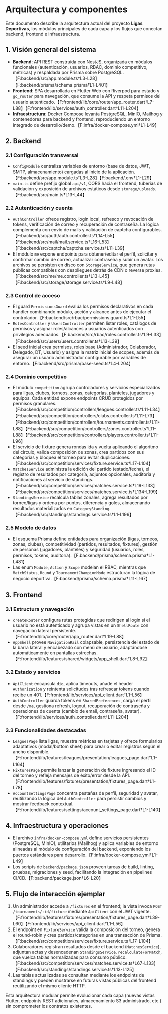 # Arquitectura y componentes

Este documento describe la arquitectura actual del proyecto **Ligas Deportivas**, los módulos principales de cada capa y los flujos que conectan backend, frontend e infraestructura.

## 1. Visión general del sistema

- **Backend**: API REST construida con NestJS, organizada en módulos funcionales (autenticación, usuarios, RBAC, dominio competitivo, métricas) y respaldada por Prisma sobre PostgreSQL.【F:backend/src/app.module.ts†L3-L28】【F:backend/prisma/schema.prisma†L1-L401】
- **Frontend**: SPA desarrollada en Flutter Web con Riverpod para estado y `go_router` para navegación, que consume la API y respeta permisos del usuario autenticado.【F:frontend/lib/core/router/app_router.dart†L7-L88】【F:frontend/lib/services/auth_controller.dart†L11-L204】
- **Infraestructura**: Docker Compose levanta PostgreSQL, MinIO, Mailhog y contenedores para backend y frontend, reproduciendo un entorno integrado de desarrollo/demo.【F:infra/docker-compose.yml†L1-L49】

## 2. Backend

### 2.1 Configuración transversal
- `ConfigModule` centraliza variables de entorno (base de datos, JWT, SMTP, almacenamiento) cargadas al inicio de la aplicación.【F:backend/src/app.module.ts†L3-L28】【F:backend/.env†L1-L29】
- `main.ts` define prefijo global `api/v1`, CORS hacia el frontend, tuberías de validación y exposición de archivos estáticos desde `storage/uploads`.【F:backend/src/main.ts†L13-L44】

### 2.2 Autenticación y cuenta
- `AuthController` ofrece registro, login local, refresco y revocación de tokens, verificación de correo y recuperación de contraseña. La lógica complementa con envío de mails y validación de captcha configurables.【F:backend/src/auth/auth.controller.ts†L14-L55】【F:backend/src/mail/mail.service.ts†L16-L53】【F:backend/src/captcha/captcha.service.ts†L11-L39】
- El módulo `me` expone endpoints para obtener/editar el perfil, solicitar y confirmar cambio de correo, actualizar contraseña y subir un avatar. Los archivos se persisten en disco con `StorageService`, que genera rutas públicas compatibles con despliegues detrás de CDN o reverse proxies.【F:backend/src/me/me.controller.ts†L13-L45】【F:backend/src/storage/storage.service.ts†L9-L48】

### 2.3 Control de acceso
- El guard `PermissionsGuard` evalúa los permisos declarativos en cada handler combinando módulo, acción y alcance antes de ejecutar el controlador.【F:backend/src/rbac/permissions.guard.ts†L1-L55】
- `RolesController` y `UsersController` permiten listar roles, catálogos de permisos y asignar roles/alcances a usuarios autenticados con privilegios adecuados.【F:backend/src/rbac/roles.controller.ts†L9-L33】【F:backend/src/users/users.controller.ts†L13-L39】
- El seed inicial crea permisos, roles base (Administrador, Colaborador, Delegado, DT, Usuario) y asigna la matriz inicial de scopes, además de asegurar un usuario administrador configurable por variables de entorno.【F:backend/src/prisma/base-seed.ts†L4-L204】

### 2.4 Dominio competitivo
- El módulo `competition` agrupa controladores y servicios especializados para ligas, clubes, torneos, zonas, categorías, planteles, jugadores y equipos. Cada entidad expone endpoints CRUD protegidos por permisos granulares.【F:backend/src/competition/controllers/leagues.controller.ts†L11-L34】【F:backend/src/competition/controllers/clubs.controller.ts†L11-L73】【F:backend/src/competition/controllers/tournaments.controller.ts†L11-L88】【F:backend/src/competition/controllers/zones.controller.ts†L11-L88】【F:backend/src/competition/controllers/players.controller.ts†L11-L96】
- El servicio de fixture genera rondas ida y vuelta aplicando el algoritmo del círculo, valida composición de zonas, crea partidos con sus categorías y bloquea el torneo para evitar duplicaciones.【F:backend/src/competition/services/fixture.service.ts†L17-L104】
- `MatchesService` administra la edición del partido (estado/fecha), el registro de resultados por categoría, adjuntos opcionales, auditoría y notificaciones al servicio de standings.【F:backend/src/competition/services/matches.service.ts†L19-L133】【F:backend/src/competition/services/matches.service.ts†L134-L199】
- `StandingsService` recalcula tablas zonales, agrega resultados por torneo/ligas y ordena por puntos, diferencia y goles, almacenando resultados materializados en `CategoryStanding`.【F:backend/src/standings/standings.service.ts†L1-L196】

### 2.5 Modelo de datos
- El esquema Prisma define entidades para organización (ligas, torneos, zonas, clubes), competitividad (partidos, resultados, fixtures), gestión de personas (jugadores, planteles) y seguridad (usuarios, roles, permisos, tokens, auditoría).【F:backend/prisma/schema.prisma†L1-L481】
- Las enum `Module`, `Action` y `Scope` modelan el RBAC, mientras que `MatchStatus`, `Round` y `TournamentChampionMode` estructuran la lógica de negocio deportiva.【F:backend/prisma/schema.prisma†L11-L167】

## 3. Frontend

### 3.1 Estructura y navegación
- `createRouter` configura rutas protegidas que redirigen al login si el usuario no está autenticado y agrupa vistas en un `ShellRoute` con navegación lateral persistente.【F:frontend/lib/core/router/app_router.dart†L19-L88】
- `AppShell` provee `NavigationRail` colapsable, persistencia del estado de la barra lateral y encabezado con menú de usuario, adaptándose automáticamente en pantallas estrechas.【F:frontend/lib/features/shared/widgets/app_shell.dart†L8-L92】

### 3.2 Estado y servicios
- `ApiClient` encapsula `dio`, aplica timeouts, añade el header `Authorization` y reintenta solicitudes tras refrescar tokens cuando recibe un 401.【F:frontend/lib/services/api_client.dart†L1-L56】
- `AuthController` guarda tokens en `SharedPreferences`, carga el perfil desde `/me`, gestiona refresh, logout, recuperación de contraseña y operaciones de cuenta (cambio de email, contraseña, avatar).【F:frontend/lib/services/auth_controller.dart†L11-L204】

### 3.3 Funcionalidades destacadas
- `LeaguesPage` lista ligas, muestra métricas en tarjetas y ofrece formularios adaptativos (modal/bottom sheet) para crear o editar registros según el ancho disponible.【F:frontend/lib/features/leagues/presentation/leagues_page.dart†L1-L164】
- `FixturesPage` permite lanzar la generación de fixture ingresando el ID del torneo y refleja mensajes de éxito/error desde la API.【F:frontend/lib/features/fixtures/presentation/fixtures_page.dart†L1-L78】
- `AccountSettingsPage` concentra pestañas de perfil, seguridad y avatar, reutilizando la lógica del `AuthController` para persistir cambios y mostrar feedback contextual.【F:frontend/lib/features/settings/account_settings_page.dart†L1-L140】

## 4. Infraestructura y operaciones

- El archivo `infra/docker-compose.yml` define servicios persistentes (PostgreSQL, MinIO), utilitarios (Mailhog) y aplica variables de entorno alineadas al módulo de configuración del backend, exponiendo los puertos estándares para desarrollo.【F:infra/docker-compose.yml†L1-L49】
- Los scripts de `backend/package.json` proveen tareas de build, linting, pruebas, migraciones y seed, facilitando la integración en pipelines CI/CD.【F:backend/package.json†L6-L20】

## 5. Flujo de interacción ejemplar

1. Un administrador accede a `/fixtures` en el frontend; la vista invoca `POST /tournaments/:id/fixture` mediante `ApiClient` con el JWT vigente.【F:frontend/lib/features/fixtures/presentation/fixtures_page.dart†L39-L60】【F:frontend/lib/services/api_client.dart†L1-L56】
2. El endpoint en `FixtureService` valida la composición del torneo, genera el round-robin y crea partidos/categorías en una transacción de Prisma.【F:backend/src/competition/services/fixture.service.ts†L17-L104】
3. Colaboradores registran resultados desde el backend (`MatchesService`), adjuntan actas y desencadenan `StandingsService.recalculateForMatch`, que vuelca tablas normalizadas para consumo público.【F:backend/src/competition/services/matches.service.ts†L67-L133】【F:backend/src/standings/standings.service.ts†L13-L125】
4. Las tablas actualizadas se consultan mediante los endpoints de standings y pueden mostrarse en futuras vistas públicas del frontend reutilizando el mismo cliente HTTP.

Esta arquitectura modular permite evolucionar cada capa (nuevas vistas Flutter, endpoints REST adicionales, almacenamiento S3 administrado, etc.) sin comprometer los contratos existentes.
